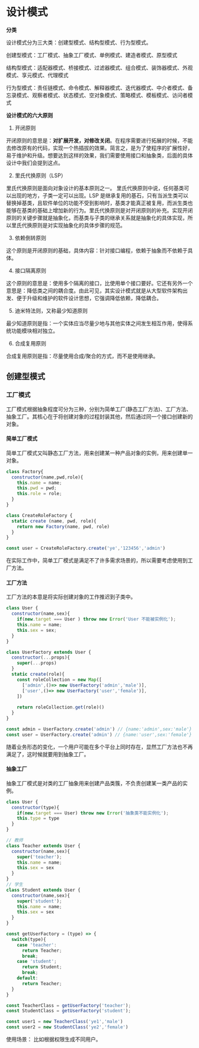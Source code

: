 # 设计模式

**分类**

设计模式分为三大类：创建型模式、结构型模式、行为型模式。

创建型模式：工厂模式、抽象工厂模式、单例模式、建造者模式、原型模式

结构型模式：适配器模式、桥接模式、过滤器模式、组合模式、装饰器模式、外观模式、享元模式、代理模式

行为型模式：责任链模式、命令模式、解释器模式、迭代器模式、中介者模式、备忘录模式、观察者模式、状态模式、空对象模式、策略模式、模板模式、访问者模式

**设计模式的六大原则**

1. 开闭原则

开闭原则的意思是：**对扩展开发，对修改关闭**。在程序需要进行拓展的时候，不能去修改原有的代码，实现一个热插拔的效果。简言之，是为了使程序的扩展性好，易于维护和升级。想要达到这样的效果，我们需要使用接口和抽象类，后面的具体设计中我们会提到这点。

2. 里氏代换原则（LSP）

里氏代换原则是面向对象设计的基本原则之一。 里氏代换原则中说，任何基类可以出现的地方，子类一定可以出现。LSP 是继承复用的基石，只有当派生类可以替换掉基类，且软件单位的功能不受到影响时，基类才能真正被复用，而派生类也能够在基类的基础上增加新的行为。里氏代换原则是对开闭原则的补充。实现开闭原则的关键步骤就是抽象化，而基类与子类的继承关系就是抽象化的具体实现，所以里氏代换原则是对实现抽象化的具体步骤的规范。

3. 依赖倒转原则

这个原则是开闭原则的基础，具体内容：针对接口编程，依赖于抽象而不依赖于具体。

4. 接口隔离原则

这个原则的意思是：使用多个隔离的接口，比使用单个接口要好。它还有另外一个意思是：降低类之间的耦合度。由此可见，其实设计模式就是从大型软件架构出发、便于升级和维护的软件设计思想，它强调降低依赖，降低耦合。

5. 迪米特法则，又称最少知道原则

最少知道原则是指：一个实体应当尽量少地与其他实体之间发生相互作用，使得系统功能模块相对独立。

6. 合成复用原则

合成复用原则是指：尽量使用合成/聚合的方式，而不是使用继承。

## 创建型模式

### 工厂模式

工厂模式根据抽象程度可分为三种，分别为简单工厂(静态工厂方法)、工厂方法、抽象工厂。其核心在于将创建对象的过程封装其他，然后通过同一个接口创建新的对象。

#### 简单工厂模式

简单工厂模式又叫静态工厂方法，用来创建某一种产品对象的实例，用来创建单一对象。

```javascript
class Factory{
  constructor(name,pwd,role){
    this.name = name;
    this.pwd = pwd;
    this.role = role;
  }
}

class CreateRoleFactory {
  static create (name, pwd, role){
    return new Factory(name, pwd, role)
  }
}

const user = CreateRoleFactory.create('ye','123456','admin')
```

在实际工作中，简单工厂模式是满足不了许多需求场景的，所以需要考虑使用到工厂方法。

#### 工厂方法

工厂方法的本意是将实际创建对象的工作推迟到子类中。

```javascript
class User {
  constructor(name,sex){
    if(new.target === User ) throw new Error('User 不能被实例化');
    this.name = name;
    this.sex = sex;
  }
}

class UserFactory extends User {
  constructor(...props){
    super(...props)
  }
  static create(role){
    const roleCollection = new Map([
      ['admin',()=> new UserFactory('admin','male')],
      ['user',()=> new UserFactory('user','female')],
    ])
    
    return roleCollection.get(role)()
  }
}

const admin = UserFactory.create('admin') // {name:'admin',sex:'male'}
const user = UserFactory.create('admin') // {name:'user',sex:'female'}
```

随着业务形态的变化，一个用户可能在多个平台上同时存在，显然工厂方法也不再满足了，这时候就要用到抽象工厂。

#### 抽象工厂

抽象工厂模式是对类的工厂抽象用来创建产品类簇，不负责创建某一类产品的实例。

```javascript
class User {
  constructor(type){
    if(new.target === User) throw new Error('抽象类不能实例化');
    this.type = type
  }
}

// 教师
class Teacher extends User {
  constructor(name,sex){
    super('teacher');
    this.name = name;
    this.sex = sex
  }
}
// 学生
class Student extends User {
  constructor(name,sex){
    super('student');
    this.name = name;
    this.sex = sex
  }
}

const getUserFactory = (type) => {
  switch(type){
    case 'teacher':
      return Teacher;
      break;
    case 'student';
      return Student;
      break;
    default:
      return Teacher;
  }
}

const TeacherClass = getUserFactory('teacher');
const StudentClass = getUserFactory('student');

const user1 = new TeacherClass('ye1','male')
const user2 = new StudentClass('ye2','female')
```

使用场景： 比如根据权限生成不同用户。

